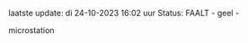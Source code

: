 laatste update: 
di 24-10-2023 16:02   uur 
Status: FAALT - geel - 
<div class="service Y">microstation</div>